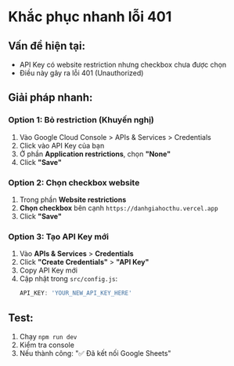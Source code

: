 # Khắc phục nhanh lỗi 401

## Vấn đề hiện tại:
- API Key có website restriction nhưng checkbox chưa được chọn
- Điều này gây ra lỗi 401 (Unauthorized)

## Giải pháp nhanh:

### Option 1: Bỏ restriction (Khuyến nghị)
1. Vào Google Cloud Console > APIs & Services > Credentials
2. Click vào API Key của bạn
3. Ở phần **Application restrictions**, chọn **"None"**
4. Click **"Save"**

### Option 2: Chọn checkbox website
1. Trong phần **Website restrictions**
2. **Chọn checkbox** bên cạnh `https://danhgiahocthu.vercel.app`
3. Click **"Save"**

### Option 3: Tạo API Key mới
1. Vào **APIs & Services** > **Credentials**
2. Click **"Create Credentials"** > **"API Key"**
3. Copy API Key mới
4. Cập nhật trong `src/config.js`:
   ```javascript
   API_KEY: 'YOUR_NEW_API_KEY_HERE'
   ```

## Test:
1. Chạy `npm run dev`
2. Kiểm tra console
3. Nếu thành công: "✅ Đã kết nối Google Sheets"
